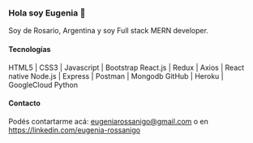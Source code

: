 ### Hola soy Eugenia 👋
Soy de Rosario, Argentina y soy Full stack MERN developer. 

#### Tecnologías
HTML5 | CSS3 | Javascript | Bootstrap
React.js | Redux | Axios | React native
Node.js | Express | Postman | Mongodb
GitHub | Heroku | GoogleCloud
Python

#### Contacto
Podés contartarme acá: eugeniarossanigo@gmail.com
o en https://linkedin.com/eugenia-rossanigo


<!--
- 🔭 I’m currently working on ...
- 🌱 I’m currently learning ...
- 👯 I’m looking to collaborate on ...
- 🤔 I’m looking for help with ...
- 💬 Ask me about ...
- 📫 How to reach me: ...
- 😄 Pronouns: ...
- ⚡ Fun fact: ...
-->
